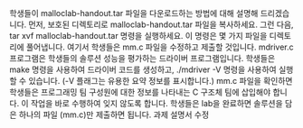 학생들이 malloclab-handout.tar 파일을 다운로드하는 방법에 대해 설명해 드리겠습니다. 먼저, 보호된 디렉토리로 malloclab-handout.tar 파일을 복사하세요. 그런 다음, tar xvf malloclab-handout.tar 명령을 실행하세요. 이 명령은 몇 가지 파일을 디렉토리에 풀어냅니다. 여기서 학생들은 mm.c 파일을 수정하고 제출할 것입니다. mdriver.c 프로그램은 학생들의 솔루션 성능을 평가하는 드라이버 프로그램입니다. 학생들은 make 명령을 사용하여 드라이버 코드를 생성하고, ./mdriver -V 명령을 사용하여 실행할 수 있습니다. (-V 플래그는 유용한 요약 정보를 표시합니다.) mm.c 파일을 확인하면 학생들은 프로그래밍 팀 구성원에 대한 정보를 나타내는 C 구조체 팀에 삽입해야 합니다. 이 작업을 바로 수행하여 잊지 않도록 합니다. 학생들은 lab을 완료하면 솔루션을 담은 하나의 파일 (mm.c)만 제출하면 됩니다.  과제 설명서 수정